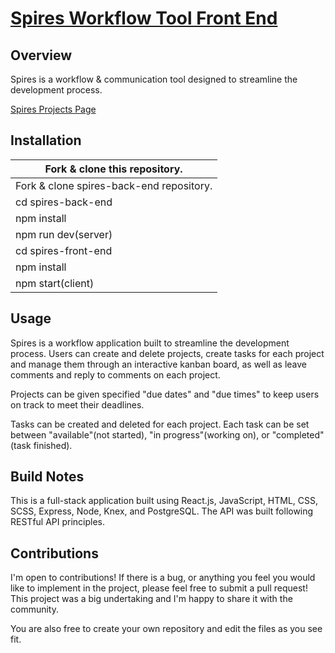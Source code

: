 # [Spires Workflow Tool Front End](https://spires-app.herokuapp.com/)

## Overview
Spires is a workflow & communication tool designed to streamline the development process.

[Spires Projects Page](https://i.imgur.com/ch1NLtb.png)

## Installation
Fork & clone this repository.            |
----------------------------             |
Fork & clone spires-back-end repository. |
cd spires-back-end                       |
npm install                              |
npm run dev(server)                      |
cd spires-front-end                      |
npm install                              |
npm start(client)                        |

## Usage
Spires is a workflow application built to streamline the development process. Users can create and delete projects,
create tasks for each project and manage them through an interactive kanban board, as well as leave comments and reply to comments
on each project.

Projects can be given specified "due dates" and "due times" to keep users on track to meet their deadlines.

Tasks can be created and deleted for each project. Each task can be set between "available"(not started), "in progress"(working on),
or "completed"(task finished).

## Build Notes
This is a full-stack application built using React.js, JavaScript, HTML, CSS, SCSS, Express, Node, Knex, and PostgreSQL. The API was built following RESTful API principles. 

## Contributions

I'm open to contributions! If there is a bug, or anything you feel you would like to implement in the project, please feel free to
submit a pull request! This project was a big undertaking and I'm happy to share it with the community.

You are also free to create your own repository and edit the files as you see fit.